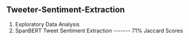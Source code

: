  ## Tweeter-Sentiment-Extraction
  1. Exploratory Data Analysis
  2. SpanBERT Tweet Sentiment Extraction ------- 71% Jaccard Scores    
        
